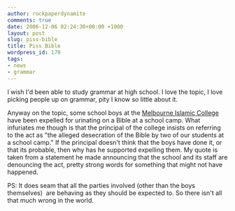 ```yaml
---
author: rockpaperdynamite
comments: true
date: 2006-12-06 02:24:30+00:00 +1000
layout: post
slug: piss-bible
title: Piss Bible
wordpress_id: 179
tags:
- news
- grammar
---
```


I wish I'd been able to study grammar at high school. I love the topic, I love picking people up on grammar, pity I know so little about it.

Anyway on the topic, some school boys at the [Melbourne Islamic College](http://www.abc.net.au/news/newsitems/200612/s1805381.htm) have been expelled for urinating on a Bible at a school camp. What infuriates me though is that the principal of the college insists on referring to the act as "the alleged desecration of the Bible by two of our students at a school camp." If the principal doesn't think that the boys have done it, or that its probable, then why has he supported expelling them. My quote is taken from a statement he made announcing that the school and its staff are denouncing the act, pretty strong words for something that might not have happened.

PS: It does seam that all the parties involved (other than the boys themselves)  are behaving as they should be expected to. So there isn't all that much wrong in the world.
